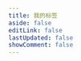 ```yaml
---
title: 我的标签
aside: false
editLink: false
lastUpdated: false
showComment: false
---
```


<ClientOnly>
 <Tag />
</ClientOnly>
